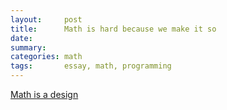 ```yaml
---
layout:     post
title:      Math is hard because we make it so
date:
summary:
categories: math
tags:       essay, math, programming
---
```


[Math is a design](https://beta.oreilly.com/ideas/striking-parallels-between-mathematics-and-software-engineering)
